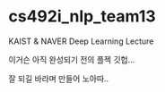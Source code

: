 # cs492i_nlp_team13
KAIST &amp; NAVER Deep Learning Lecture

이거슨 아직 완성되기 전의 플젝 깃헙...

잘 되길 바라며 만들어 노아따..
